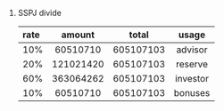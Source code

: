 
1. SSPJ divide

    | rate          | amount           | total           | usage        | 
    | :---          | :---:            | :---:           | :---:        |
    | 10%           | 60510710         | 605107103       | advisor      |
    | 20%           | 121021420        | 605107103       | reserve      |
    | 60%           | 363064262        | 605107103       | investor     |
    | 10%           | 60510710         | 605107103       | bonuses      |


